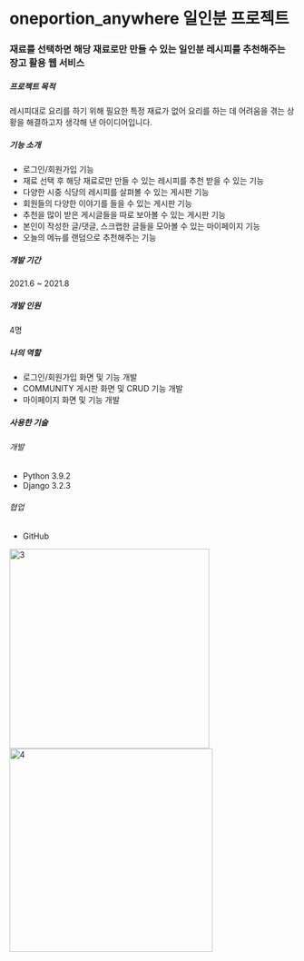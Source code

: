 # oneportion_anywhere 일인분 프로젝트
### 재료를 선택하면 해당 재료로만 만들 수 있는 일인분 레시피를 추천해주는 장고 활용 웹 서비스

##### 프로젝트 목적
레시피대로 요리를 하기 위해 필요한 특정 재료가 없어 요리를 하는 데 어려움을 겪는 상황을 해결하고자 생각해 낸 아이디어입니다.

##### 기능 소개
* 로그인/회원가입 기능
* 재료 선택 후 해당 재료로만 만들 수 있는 레시피를 추천 받을 수 있는 기능
* 다양한 시중 식당의 레시피를 살펴볼 수 있는 게시판 기능
* 회원들의 다양한 이야기를 들을 수 있는 게시판 기능
* 추천을 많이 받은 게시글들을 따로 보아볼 수 있는 게시판 기능
* 본인이 작성한 글/댓글, 스크랩한 글들을 모아볼 수 있는 마이페이지 기능
* 오늘의 메뉴를 랜덤으로 추천해주는 기능

##### 개발 기간
2021.6 ~ 2021.8

##### 개발 인원
4명

##### 나의 역할
* 로그인/회원가입 화면 및 기능 개발
* COMMUNITY 게시판 화면 및 CRUD 기능 개발
* 마이페이지 화면 및 기능 개발

##### 사용한 기술
###### 개발 
* Python 3.9.2
* Django 3.2.3
###### 협업
* GitHub


<img width="352" alt="3" src="https://user-images.githubusercontent.com/82032462/178154780-afa555c5-7bef-43c2-8a7d-2b19aa5d9f47.PNG">
<img width="358" alt="4" src="https://user-images.githubusercontent.com/82032462/178154822-8b0017ec-8aad-4780-b28d-794d117cf2a3.PNG">

